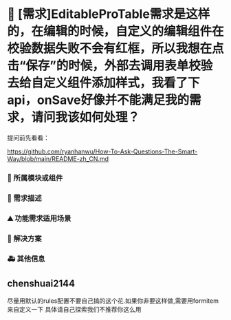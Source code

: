 # 👑 [需求]EditableProTable需求是这样的，在编辑的时候，自定义的编辑组件在校验数据失败不会有红框，所以我想在点击“保存”的时候，外部去调用表单校验去给自定义组件添加样式，我看了下api，onSave好像并不能满足我的需求，请问我该如何处理？

提问前先看看：

https://github.com/ryanhanwu/How-To-Ask-Questions-The-Smart-Way/blob/main/README-zh_CN.md

### 🔩 所属模块或组件

<!--
如果你的功能需求率属于某个功能模块或者是组件的，请在此处标明，如对`table`组件有功能需求，则注明：率属组件：ProTable
 -->

### 🥰 需求描述

<!--
详细地描述需求，让大家都能理解
-->

### ⛰ 功能需求适用场景

<!--
请简单描述一下这个新功能通常或可以应用在哪些场景下
-->

### 🧐 解决方案

<!--
如果你有解决方案，在这里清晰地阐述
-->

### 🚑 其他信息

<!--
如截图等其他信息可以贴在这里
-->

## chenshuai2144

尽量用默认的rules配置不要自己搞的这个花.如果你非要这样做,需要用formitem 来自定义一下
具体请自己探索我们不推荐你这么用
